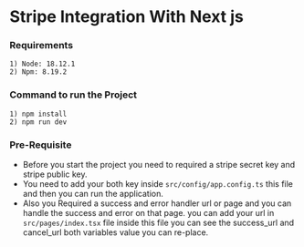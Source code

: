 # Stripe Integration With Next js

### Requirements

```
1) Node: 18.12.1
2) Npm: 8.19.2
```

### Command to run the Project

```
1) npm install
2) npm run dev
```

### Pre-Requisite

- Before you start the project you need to required a stripe secret key and stripe public key.
- You need to add your both key inside `src/config/app.config.ts` this file and then you can run the application.
- Also you Required a success and error handler url or page and you can handle the success and error on that page. you can add your url in `src/pages/index.tsx` file inside this file you can see the success_url and cancel_url both variables value you can re-place.
